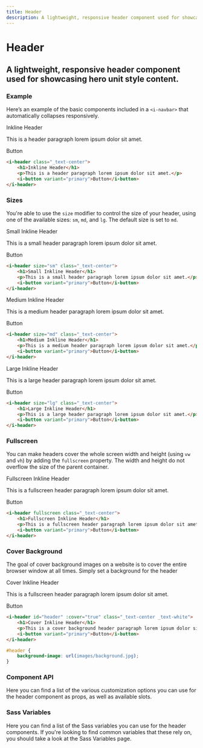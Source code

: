 ```yaml
---
title: Header
description: A lightweight, responsive header component used for showcasing hero unit style content.
---
```


# Header
## A lightweight, responsive header component used for showcasing hero unit style content.

### Example
Here’s an example of the basic components included in a  `<i-navbar>` that automatically collapses responsively.

<i-code title="Header Example">
<i-tab type="preview">
    <i-header class="_text-center">
        <p class="h1">Inkline Header</p>
        <p>This is a header paragraph lorem ipsum dolor sit amet.</p>
        <i-button variant="primary">Button</i-button>
    </i-header>
</i-tab>
<i-tab type="html">

~~~html
<i-header class="_text-center">
    <h1>Inkline Header</h1>
    <p>This is a header paragraph lorem ipsum dolor sit amet.</p>
    <i-button variant="primary">Button</i-button>
</i-header>
~~~

</i-tab>
</i-code>

### Sizes
You're able to use the `size` modifier to control the size of your header, using one of the available sizes: `sm`, `md`, and `lg`. 
The default size is set to `md`.

<i-code title="Header Small Size">
<i-tab type="preview">
    <i-header size="sm" class="_text-center">
        <p class="h1">Small Inkline Header</p>
        <p>This is a small header paragraph lorem ipsum dolor sit amet.</p>
        <i-button variant="primary">Button</i-button>
    </i-header>
</i-tab>
<i-tab type="html">

~~~html
<i-header size="sm" class="_text-center">
    <h1>Small Inkline Header</h1>
    <p>This is a small header paragraph lorem ipsum dolor sit amet.</p>
    <i-button variant="primary">Button</i-button>
</i-header>
~~~

</i-tab>
</i-code>

<i-code title="Header Medium Size">
<i-tab type="preview">
    <i-header size="md" class="_text-center">
        <p class="h1">Medium Inkline Header</p>
        <p>This is a medium header paragraph lorem ipsum dolor sit amet.</p>
        <i-button variant="primary">Button</i-button>
    </i-header>
</i-tab>
<i-tab type="html">

~~~html
<i-header size="md" class="_text-center">
    <h1>Medium Inkline Header</h1>
    <p>This is a medium header paragraph lorem ipsum dolor sit amet.</p>
    <i-button variant="primary">Button</i-button>
</i-header>
~~~

</i-tab>
</i-code>

<i-code title="Header Large Size">
<i-tab type="preview">
    <i-header size="lg" class="_text-center">
        <p class="h1">Large Inkline Header</p>
        <p>This is a large header paragraph lorem ipsum dolor sit amet.</p>
        <i-button variant="primary">Button</i-button>
    </i-header>
</i-tab>
<i-tab type="html">

~~~html
<i-header size="lg" class="_text-center">
    <h1>Large Inkline Header</h1>
    <p>This is a large header paragraph lorem ipsum dolor sit amet.</p>
    <i-button variant="primary">Button</i-button>
</i-header>
~~~

</i-tab>
</i-code>

### Fullscreen
You can make headers cover the whole screen width and height (using `vw` and `vh`) by adding the `fullscreen` property. The width and height do not overflow the size of the parent container.

<i-code title="Fullescreen Header">
<i-tab type="preview">
    <i-header fullscreen class="_text-center">
        <p class="h1">Fullscreen Inkline Header</p>
        <p>This is a fullscreen header paragraph lorem ipsum dolor sit amet.</p>
        <i-button variant="primary">Button</i-button>
    </i-header>
</i-tab>
<i-tab type="html">

~~~html
<i-header fullscreen class="_text-center">
    <h1>Fullscreen Inkline Header</h1>
    <p>This is a fullscreen header paragraph lorem ipsum dolor sit amet.</p>
    <i-button variant="primary">Button</i-button>
</i-header>
~~~

</i-tab>
</i-code>

### Cover Background
The goal of cover background images on a website is to cover the entire browser window at all times. Simply set a background for the header

<i-code title="Header Cover Background">
<i-tab type="preview">
    <i-header id="cover-inkline-header" :cover="true" class="_text-center _text-white">
        <p class="h1">Cover Inkline Header</p>
        <p>This is a fullscreen header paragraph lorem ipsum dolor sit amet.</p>
        <i-button variant="primary">Button</i-button>
    </i-header>
</i-tab>
<i-tab type="html">

~~~html
<i-header id="header" :cover="true" class="_text-center _text-white">
    <h1>Cover Inkline Header</h1>
    <p>This is a cover background header paragraph lorem ipsum dolor sit amet.</p>
    <i-button variant="primary">Button</i-button>
</i-header>
~~~

</i-tab>
<i-tab slot="css">

~~~css
#header {
    background-image: url(images/background.jpg);
}
~~~

</i-tab>
</i-code>

### Component API
Here you can find a list of the various customization options you can use for the header component as props, as well as available slots.

<i-code title="Header API" expanded markup="i-header" link="https://github.com/inkline/inkline/tree/master/packages/inkline/src/components/IHeader">
    <i-tab type="props">
        <api-table>
            <api-table-row>
                <template slot="property">cover</template>
                <template slot="description">Sets the background image as cover, resizing itself responsively to fit the header size.</template>
                <template slot="type"><code>Boolean</code></template>
                <template slot="values"><code>true</code>, <code>false</code></template>
                <template slot="default"><code>true</code></template>
            </api-table-row>
            <api-table-row>
                <template slot="property">fluid</template>
                <template slot="description">Sets the <code>IContainer</code> wrapping the headers's content as fluid.</template>
                <template slot="type"><code>Boolean</code></template>
                <template slot="values"><code>true</code>, <code>false</code></template>
                <template slot="default"><code>false</code></template>
            </api-table-row>
            <api-table-row>
                <template slot="property">fullscreen</template>
                <template slot="description">Sets the Header component to cover the whole screen width and height.</template>
                <template slot="type"><code>Boolean</code></template>
                <template slot="values"><code>true</code>, <code>false</code></template>
                <template slot="default"><code>false</code></template>
            </api-table-row>
            <api-table-row>
                <template slot="property">size</template>
                <template slot="description">Sets the size of the header component.</template>
                <template slot="type"><code>String</code></template>
                <template slot="values"><code>sm</code>, <code>md</code>, <code>lg</code></template>
                <template slot="default"><code>md</code></template>
            </api-table-row>
            <api-table-row>
                <template slot="property">variant</template>
                <template slot="description">Sets the color variant of the header component.</template>
                <template slot="type"><code>String</code></template>
                <template slot="values"><code>light</code>, <code>dark</code></template>
                <template slot="default"><code>light</code></template>
            </api-table-row>
        </api-table>
    </i-tab>
    <i-tab type="slots">
        <api-table>
            <api-table-row>
                <template slot="slot">default</template>
                <template slot="description">Slot for header default content.</template>
            </api-table-row>
        </api-table>
    </i-tab>
</i-code>

### Sass Variables
Here you can find a list of the Sass variables you can use for the header components. If you're looking to find common variables that these rely on, you should take a look at the <nuxt-link :to="{ name: 'docs-core-sass-variables' }">Sass Variables</nuxt-link> page.

<i-code title="Header" expanded>
    <i-tab type="scss">
        <api-table>
            <api-table-row>
                <template slot="property">$header-padding-base</template>
                <template slot="default"><code>10rem</code></template>
            </api-table-row>
            <api-table-row>
                <template slot="property">$header-padding</template>
                <template slot="default"><code>size-map($header-padding-base, $sizes, $size-multipliers)</code></template>
            </api-table-row>
            <api-table-row>
                <template slot="property">$header-color-for-light-variant</template>
                <template slot="default"><code>$color-for-light-variant</code></template>
            </api-table-row>
            <api-table-row>
                <template slot="property">$header-color-for-dark-variant</template>
                <template slot="default"><code>$color-for-dark-variant</code></template>
            </api-table-row>
            <api-table-row>
                <template slot="property">$header-variant-{variant}</template>
                <template slot="default"><code>header-variant($color-{variant})</code></template>
            </api-table-row>
            <api-table-row>
                <template slot="property">$header-variants</template>
<template slot="default-row">
                
~~~scss
(
    light: $header-variant-light,
    dark: $header-variant-dark
)
~~~
                
</template>
            </api-table-row>
            <api-table-row>
                <template slot="function">header-variant</template>
<template slot="default-row">
                
~~~scss
@function header-variant($variant) {
    $header-variant-background: $variant;

    $variant-map: (
        background: $header-variant-background
    );

    @return $variant-map;
}
~~~
                
</template>
            </api-table-row>
        </api-table>
    </i-tab>
</i-code> 
